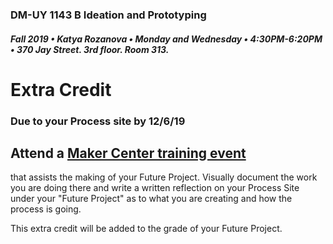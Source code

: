### DM-UY 1143 B Ideation and Prototyping
##### Fall 2019 • Katya Rozanova • Monday and Wednesday • 4:30PM-6:20PM • 370 Jay Street. 3rd floor. Room 313.  
# Extra Credit
### Due to your Process site by 12/6/19


## Attend a [Maker Center training event](http://makerspace.engineering.nyu.edu/training/)
that assists the making of your Future Project. Visually document the work you are doing there and write a written reflection on your Process Site under your "Future Project" as to what you are creating and how the process is going.

This extra credit will be added to the grade of your Future Project.
